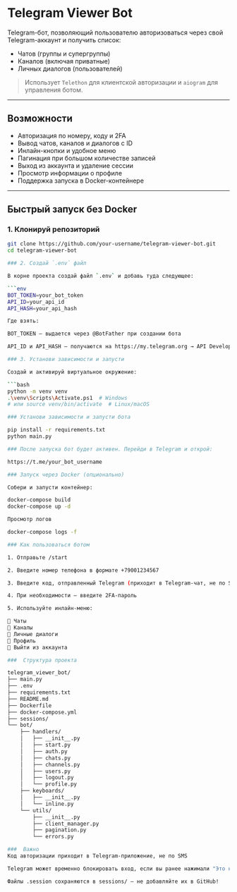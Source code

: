 # Telegram Viewer Bot

Telegram-бот, позволяющий пользователю авторизоваться через свой Telegram-аккаунт и получить список:

- Чатов (группы и супергруппы)
- Каналов (включая приватные)
- Личных диалогов (пользователей)

> Использует `Telethon` для клиентской авторизации и `aiogram` для управления ботом.

---

## Возможности

- Авторизация по номеру, коду и 2FA
- Вывод чатов, каналов и диалогов с ID
- Инлайн-кнопки и удобное меню
- Пагинация при большом количестве записей
- Выход из аккаунта и удаление сессии
- Просмотр информации о профиле
- Поддержка запуска в Docker-контейнере

---

## Быстрый запуск без Docker

### 1. Клонируй репозиторий

```bash
git clone https://github.com/your-username/telegram-viewer-bot.git
cd telegram-viewer-bot

### 2. Создай `.env` файл

В корне проекта создай файл `.env` и добавь туда следующее:

```env
BOT_TOKEN=your_bot_token
API_ID=your_api_id
API_HASH=your_api_hash

Где взять:

BOT_TOKEN — выдается через @BotFather при создании бота

API_ID и API_HASH — получаются на https://my.telegram.org → API Development Tools

### 3. Установи зависимости и запусти

Создай и активируй виртуальное окружение:

```bash
python -m venv venv
.\venv\Scripts\Activate.ps1  # Windows
# или source venv/bin/activate  # Linux/macOS

### Установи зависимости и запусти бота

pip install -r requirements.txt
python main.py

### После запуска бот будет активен. Перейди в Telegram и открой:

https://t.me/your_bot_username

### Запуск через Docker (опционально)

Собери и запусти контейнер:

docker-compose build
docker-compose up -d

Просмотр логов

docker-compose logs -f

### Как пользоваться ботом

1. Отправьте /start

2. Введите номер телефона в формате +79001234567

3. Введите код, отправленный Telegram (приходит в Telegram-чат, не по SMS)

4. При необходимости — введите 2FA-пароль

5. Используйте инлайн-меню:

🔹 Чаты  
🔹 Каналы  
🔹 Личные диалоги  
🧾 Профиль  
🚪 Выйти из аккаунта  

###  Структура проекта

telegram_viewer_bot/
├── main.py
├── .env
├── requirements.txt
├── README.md
├── Dockerfile
├── docker-compose.yml
├── sessions/
└── bot/
    ├── handlers/
    │   ├── __init__.py
    │   ├── start.py
    │   ├── auth.py
    │   ├── chats.py
    │   ├── channels.py
    │   ├── users.py
    │   ├── logout.py
    │   └── profile.py
    ├── keyboards/
    │   ├── __init__.py
    │   └── inline.py
    └── utils/
        ├── __init__.py
        ├── client_manager.py
        ├── pagination.py
        └── errors.py

###  Важно
Код авторизации приходит в Telegram-приложение, не по SMS

Telegram может временно блокировать вход, если вы ранее нажимали "Это не я"

Файлы .session сохраняются в sessions/ — не добавляйте их в GitHub!

